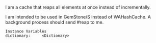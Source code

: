 I am a cache that reaps all elements at once instead of incrementally.

I am intended to be used in GemStone/S instead of WAHashCache. A background process should send #reap to me.

    Instance Variables
	dictionary:		<Dictionary>